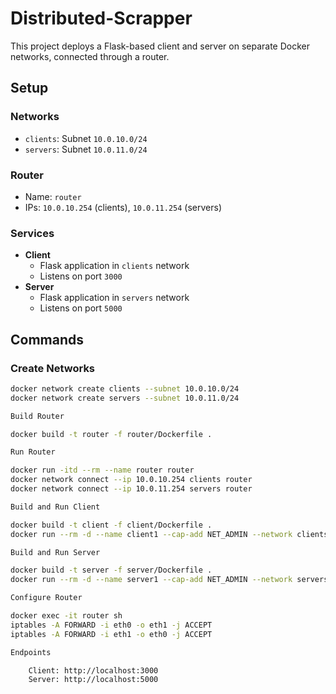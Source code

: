 # Distributed-Scrapper


This project deploys a Flask-based client and server on separate Docker networks, connected through a router.

## Setup

### Networks
- `clients`: Subnet `10.0.10.0/24`
- `servers`: Subnet `10.0.11.0/24`

### Router
- Name: `router`
- IPs: `10.0.10.254` (clients), `10.0.11.254` (servers)

### Services
- **Client**
  - Flask application in `clients` network
  - Listens on port `3000`
- **Server**
  - Flask application in `servers` network
  - Listens on port `5000`

## Commands

### Create Networks
```bash
docker network create clients --subnet 10.0.10.0/24
docker network create servers --subnet 10.0.11.0/24

Build Router

docker build -t router -f router/Dockerfile .

Run Router

docker run -itd --rm --name router router
docker network connect --ip 10.0.10.254 clients router
docker network connect --ip 10.0.11.254 servers router

Build and Run Client

docker build -t client -f client/Dockerfile .
docker run --rm -d --name client1 --cap-add NET_ADMIN --network clients client

Build and Run Server

docker build -t server -f server/Dockerfile .
docker run --rm -d --name server1 --cap-add NET_ADMIN --network servers server

Configure Router

docker exec -it router sh
iptables -A FORWARD -i eth0 -o eth1 -j ACCEPT
iptables -A FORWARD -i eth1 -o eth0 -j ACCEPT

Endpoints

    Client: http://localhost:3000
    Server: http://localhost:5000